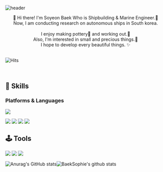 
![header](https://capsule-render.vercel.app/api?type=wave&color=auto&height=300&section=header&text=soyeon's%20profile&fontSize=90)


<div align=center> 👋 Hi there! I'm Soyeon Baek Who is Shipbuilding & Marine Engineer.🌅 </div>    
<div align=center> Now, I am conducting research on autonomous ships in South korea.   </div>    
<br/>

<div align=center> I enjoy making pottery🎨 and working out.👟     </div>    
<div align=center> Also, I'm interested in small and precious things.💞    </div>    
<div align=center> I hope to develop every beautiful things. ✨  </div>    

<br/>

![Hits](https://hits.seeyoufarm.com/api/count/incr/badge.svg?url=https%3A%2F%2Fgithub.com%2Fgjbae1212%2Fhit-counter&count_bg=%23EEBDBD&title_bg=%23555555&icon=badoo.svg&icon_color=%23E7E7E7&title=hits&edge_flat=false)

<br/>

## 💫 Skills   
### Platforms & Languages   
<img src="https://img.shields.io/badge/VisualStudioCode-007ACC?style=flat-square&logo=VisualStudioCode&logoColor=white"/>

<img src="https://img.shields.io/badge/python-3776AB?style=flat-square&logo=Python&logoColor=white"/> <img src="https://img.shields.io/badge/C++-00599C?style=flat-square&logo=C++&logoColor=white"/> <img src="https://img.shields.io/badge/C-A8B9CC?style=flat-square&logo=C&logoColor=white"/> <img src="https://img.shields.io/badge/CSharp-239120?style=flat-square&logo=CSharp&logoColor=white"/>

## 🕹 Tools
<img src="https://img.shields.io/badge/Notion-000000?style=flat-square&logo=Notion&logoColor=white"/> <img src="https://img.shields.io/badge/github-181717?style=flat-square&logo=github&logoColor=white"/> <img src="https://img.shields.io/badge/github-F05032?style=flat-square&logo=git&logoColor=white"/>

![Anurag's GitHub stats](https://github-readme-stats.vercel.app/api?username=BaekSophie&show_icons=true&theme=buefy )![BaekSophie's github stats](https://github-readme-stats.vercel.app/api/top-langs/?username=BaekSophie&show_icons=true&hide_border=true&title_color=004386&icon_color=004386&layout=compact)


